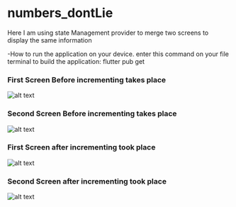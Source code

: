 # numbers_dontLie
Here I am using state Management provider to merge two screens to display the same information

-How to run the application on your device.
enter this command on your file terminal to build the application: flutter pub get

### First Screen Before incrementing takes  place
![alt text](image.png)

### Second Screen Before incrementing takes place
![alt text](image-1.png)


### First Screen after incrementing took place
![alt text](image-2.png)

### Second Screen after incrementing took place
![alt text](image-3.png)


